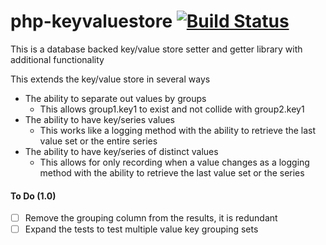 # php-keyvaluestore [![Build Status](https://travis-ci.com/ryanwhowe/php-keyvaluestore.svg?branch=1.0)](https://travis-ci.com/ryanwhowe/php-keyvaluestore)
This is a database backed key/value store setter and getter library with additional functionality

This extends the key/value store in several ways

- The ability to separate out values by groups
  - This allows group1.key1 to exist and not collide with group2.key1
- The ability to have key/series values
  - This works like a logging method with the ability to retrieve the last value set or the entire series
- The ability to have key/series of distinct values
  - This allows for only recording when a value changes as a logging method with the ability to retrieve the last value 
  set or the series

#### To Do (1.0)
- [ ] Remove the grouping column from the results, it is redundant
- [ ] Expand the tests to test multiple value key grouping sets
